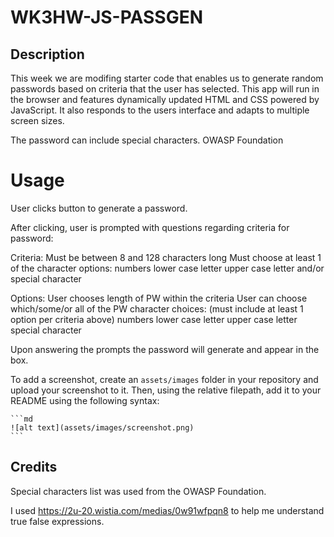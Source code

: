 # WK3HW-JS-PASSGEN

## Description

This week we are modifing starter code that enables us to generate random passwords based on criteria that the user has selected. This app will run in the browser and features dynamically updated HTML and CSS powered by JavaScript. It also responds to the users interface and adapts to multiple screen sizes.

The password can include special characters. OWASP Foundation

# Usage

User clicks button to generate a password.

After clicking, user is prompted with questions regarding criteria for password:

Criteria:
Must be between 8 and 128 characters long
Must choose at least 1 of the character options:
numbers
lower case letter
upper case letter
and/or special character

Options:
User chooses length of PW within the criteria
User can choose which/some/or all of the PW character choices: (must include at least 1 option per criteria above)
numbers
lower case letter
upper case letter
special character

Upon answering the prompts the password will generate and appear in the box.

To add a screenshot, create an `assets/images` folder in your repository and upload your screenshot to it. Then, using the relative filepath, add it to your README using the following syntax:

    ```md
    ![alt text](assets/images/screenshot.png)
    ```

## Credits

Special characters list was used from the OWASP Foundation.

I used https://2u-20.wistia.com/medias/0w91wfpqn8 to help me understand true false expressions.